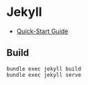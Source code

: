 

# Jekyll
* [Quick-Start Guide](https://mmistakes.github.io/minimal-mistakes/docs/quick-start-guide/)


## Build

```
bundle exec jekyll build
bundle exec jekyll serve

```